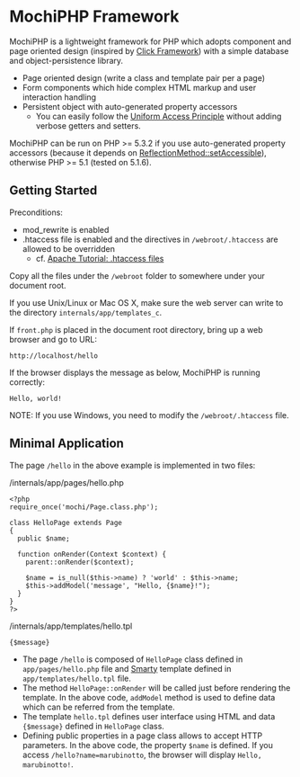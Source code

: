MochiPHP Framework
==================

MochiPHP is a lightweight framework for PHP which adopts component and 
page oriented design (inspired by [Click Framework](http://click.apache.org/)) 
with a simple database and object-persistence library.

* Page oriented design (write a class and template pair per a page)
* Form components which hide complex HTML markup and user interaction handling
* Persistent object with auto-generated property accessors
   * You can easily follow the [Uniform Access Principle](http://martinfowler.com/bliki/UniformAccessPrinciple.html) without adding verbose getters and setters.

MochiPHP can be run on PHP >= 5.3.2 if you use auto-generated property accessors 
(because it depends on [ReflectionMethod::setAccessible](http://jp.php.net/manual/en/reflectionmethod.setaccessible.php)), 
otherwise PHP >= 5.1 (tested on 5.1.6).

Getting Started
---------------

Preconditions:

* mod_rewrite is enabled
* .htaccess file is enabled and the directives in `/webroot/.htaccess` are allowed to be overridden
   * cf. [Apache Tutorial: .htaccess files](http://httpd.apache.org/docs/2.2/howto/htaccess.html)

Copy all the files under the `/webroot` folder to somewhere under your document root.

If you use Unix/Linux or Mac OS X, make sure the web server can write to the directory
`internals/app/templates_c`.

If `front.php` is placed in the document root directory, bring up a web browser and go to URL:

    http://localhost/hello
    
If the browser displays the message as below, MochiPHP is running correctly:

    Hello, world!

NOTE: If you use Windows, you need to modify the `/webroot/.htaccess` file.

Minimal Application
-------------------

The page `/hello` in the above example is implemented in two files:

/internals/app/pages/hello.php

	<?php
	require_once('mochi/Page.class.php');
	
	class HelloPage extends Page
	{
	  public $name;
	  
	  function onRender(Context $context) {
	    parent::onRender($context);
	    
	    $name = is_null($this->name) ? 'world' : $this->name;
	    $this->addModel('message', "Hello, {$name}!");
	  }
	}
	?>


/internals/app/templates/hello.tpl

	{$message}

* The page `/hello` is composed of `HelloPage` class defined in `app/pages/hello.php` file and [Smarty](http://www.smarty.net/) template defined in `app/templates/hello.tpl` file.
* The method `HelloPage::onRender` will be called just before rendering the template. In the above code, `addModel` method is used to define data which can be referred from the template.
* The template `hello.tpl` defines user interface using HTML and data `{$message}` defined in `HelloPage` class.
* Defining public properties in a page class allows to accept HTTP parameters. In the above code, the property `$name` is defined. If you access `/hello?name=marubinotto`, the browser will display `Hello, marubinotto!`.




